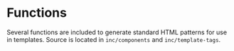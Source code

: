 # Functions

Several functions are included to generate standard HTML patterns for use in templates. Source is located in `inc/components` and `inc/template-tags`.
